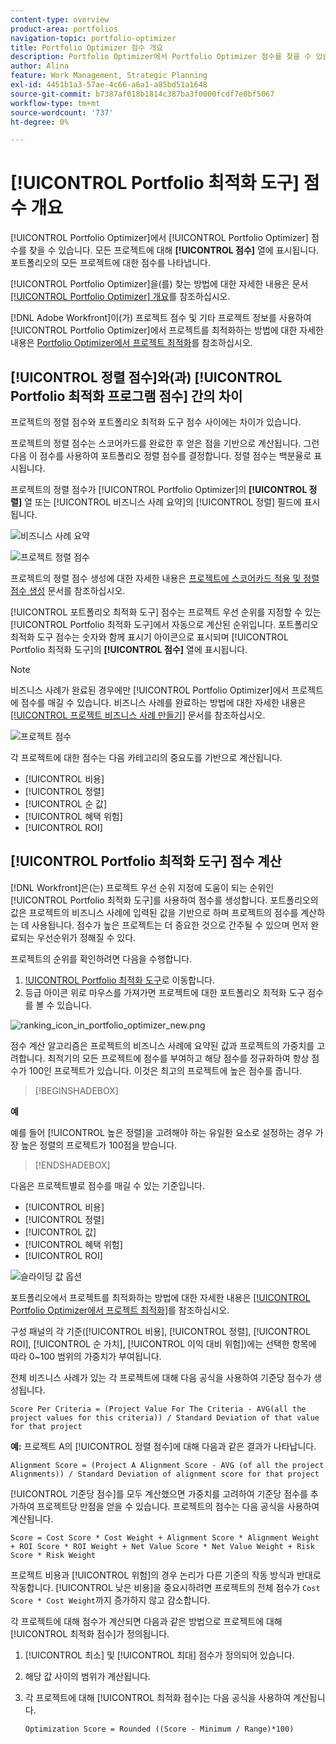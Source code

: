 ```yaml
---
content-type: overview
product-area: portfolios
navigation-topic: portfolio-optimizer
title: Portfolio Optimizer 점수 개요
description: Portfolio Optimizer에서 Portfolio Optimizer 점수를 찾을 수 있습니다. 모든 프로젝트에 대해 [!UICONTROL 점수] 열에 표시됩니다. 포트폴리오의 모든 프로젝트에 대한 점수를 나타냅니다.
author: Alina
feature: Work Management, Strategic Planning
exl-id: 4451b1a3-57ae-4c66-a6a1-a85bd51a1648
source-git-commit: b7387af018b1814c387ba3f0000fcdf7e0bf5067
workflow-type: tm+mt
source-wordcount: '737'
ht-degree: 0%

---
```


# [!UICONTROL Portfolio 최적화 도구] 점수 개요

<!--Audited: 01/2025-->

[!UICONTROL Portfolio Optimizer]에서 [!UICONTROL Portfolio Optimizer] 점수를 찾을 수 있습니다. 모든 프로젝트에 대해 **[!UICONTROL 점수]** 열에 표시됩니다. 포트폴리오의 모든 프로젝트에 대한 점수를 나타냅니다.

[!UICONTROL Portfolio Optimizer]을(를) 찾는 방법에 대한 자세한 내용은 문서 [[!UICONTROL Portfolio Optimizer] 개요](../../../manage-work/portfolios/portfolio-optimizer/portfolio-optimizer-overview.md)를 참조하십시오.

[!DNL Adobe Workfront]이(가) 프로젝트 점수 및 기타 프로젝트 정보를 사용하여 [!UICONTROL Portfolio Optimizer]에서 프로젝트를 최적화하는 방법에 대한 자세한 내용은 [Portfolio Optimizer에서 프로젝트 최적화](../../../manage-work/portfolios/portfolio-optimizer/optimize-projects-in-portfolio-optimizer.md)를 참조하십시오.

## [!UICONTROL 정렬 점수]와(과) [!UICONTROL Portfolio 최적화 프로그램 점수] 간의 차이

프로젝트의 정렬 점수와 포트폴리오 최적화 도구 점수 사이에는 차이가 있습니다.

프로젝트의 정렬 점수는 스코어카드를 완료한 후 얻은 점을 기반으로 계산됩니다. 그런 다음 이 점수를 사용하여 포트폴리오 정렬 점수를 결정합니다. 정렬 점수는 백분율로 표시됩니다.

프로젝트의 정렬 점수가 [!UICONTROL Portfolio Optimizer]의 **[!UICONTROL 정렬]** 열 또는 [!UICONTROL 비즈니스 사례 요약]의 [!UICONTROL 정렬] 필드에 표시됩니다.

![비즈니스 사례 요약](assets/business-case-summary-aligned-field-highlighted.png)

![프로젝트 정렬 점수](assets/project-alignment-score-portfolio-optimizer-highlighted-350x174.png)

프로젝트의 정렬 점수 생성에 대한 자세한 내용은 [프로젝트에 스코어카드 적용 및 정렬 점수 생성](../../../manage-work/projects/define-a-business-case/apply-scorecard-to-project-to-generate-alignment-score.md) 문서를 참조하십시오.

[!UICONTROL 포트폴리오 최적화 도구] 점수는 프로젝트 우선 순위를 지정할 수 있는 [!UICONTROL Portfolio 최적화 도구]에서 자동으로 계산된 순위입니다. 포트폴리오 최적화 도구 점수는 숫자와 함께 표시기 아이콘으로 표시되며 [!UICONTROL Portfolio 최적화 도구]의 **[!UICONTROL 점수]** 열에 표시됩니다.

>[!NOTE]
>
>비즈니스 사례가 완료된 경우에만 [!UICONTROL Portfolio Optimizer]에서 프로젝트에 점수를 매길 수 있습니다. 비즈니스 사례를 완료하는 방법에 대한 자세한 내용은 [[!UICONTROL 프로젝트 비즈니스 사례 만들기]](../../../manage-work/projects/define-a-business-case/create-business-case.md) 문서를 참조하십시오.

![프로젝트 점수](assets/portfolio-optimizer-project-score-highlighted-350x132.png)

각 프로젝트에 대한 점수는 다음 카테고리의 중요도를 기반으로 계산됩니다.

* [!UICONTROL 비용]
* [!UICONTROL 정렬]
* [!UICONTROL 순 값]
* [!UICONTROL 혜택 위험]
* [!UICONTROL ROI]

## [!UICONTROL Portfolio 최적화 도구] 점수 계산

<!--
<p data-mc-conditions="QuicksilverOrClassic.Draft mode">(NOTE: This was edited based on this issue, per Anna: https://hub.workfront.com/issue/603d0c58000095ea0bc00ce5e2110693/overview)</p>
-->

[!DNL Workfront]은(는) 프로젝트 우선 순위 지정에 도움이 되는 순위인 [!UICONTROL Portfolio 최적화 도구]를 사용하여 점수를 생성합니다. 포트폴리오의 값은 프로젝트의 비즈니스 사례에 입력된 값을 기반으로 하며 프로젝트의 점수를 계산하는 데 사용됩니다. 점수가 높은 프로젝트는 더 중요한 것으로 간주될 수 있으며 먼저 완료되는 우선순위가 정해질 수 있다.

프로젝트의 순위를 확인하려면 다음을 수행합니다.

1. [!UICONTROL Portfolio 최적화 도구](으)로 이동합니다.
1. 등급 아이콘 위로 마우스를 가져가면 프로젝트에 대한 포트폴리오 최적화 도구 점수를 볼 수 있습니다.

![ranking_icon_in_portfolio_optimizer_new.png](assets/ranking-icon-in-portfolio-optimizer-new-350x160.png)

점수 계산 알고리즘은 프로젝트의 비즈니스 사례에 요약된 값과 프로젝트의 가중치를 고려합니다. 최적기의 모든 프로젝트에 점수를 부여하고 해당 점수를 정규화하여 항상 점수가 100인 프로젝트가 있습니다. 이것은 최고의 프로젝트에 높은 점수를 줍니다.

>[!BEGINSHADEBOX]

**예**

예를 들어 [!UICONTROL 높은 정렬]을 고려해야 하는 유일한 요소로 설정하는 경우 가장 높은 정렬의 프로젝트가 100점을 받습니다.

>[!ENDSHADEBOX]

다음은 프로젝트별로 점수를 매길 수 있는 기준입니다.

* [!UICONTROL 비용]
* [!UICONTROL 정렬]
* [!UICONTROL 값]
* [!UICONTROL 혜택 위험]
* [!UICONTROL ROI]

![슬라이딩 값 옵션](assets/optimizer-sliding-value-options-350x77.png)

포트폴리오에서 프로젝트를 최적화하는 방법에 대한 자세한 내용은 [[!UICONTROL Portfolio Optimizer에서 프로젝트 최적화]](../../../manage-work/portfolios/portfolio-optimizer/optimize-projects-in-portfolio-optimizer.md)를 참조하십시오.

구성 패널의 각 기준([!UICONTROL 비용], [!UICONTROL 정렬], [!UICONTROL ROI], [!UICONTROL 순 가치], [!UICONTROL 이익 대비 위험])에는 선택한 항목에 따라 0~100 범위의 가중치가 부여됩니다.

전체 비즈니스 사례가 있는 각 프로젝트에 대해 다음 공식을 사용하여 기준당 점수가 생성됩니다.

```
Score Per Criteria = (Project Value For The Criteria - AVG(all the project values for this criteria)) / Standard Deviation of that value for that project
```

**예:** 프로젝트 A의 [!UICONTROL 정렬 점수]에 대해 다음과 같은 결과가 나타납니다.

```
Alignment Score = (Project A Alignment Score - AVG (of all the project Alignments)) / Standard Deviation of alignment score for that project
```

[!UICONTROL 기준당 점수]를 모두 계산했으면 가중치를 고려하여 기준당 점수를 추가하여 프로젝트당 만점을 얻을 수 있습니다. 프로젝트의 점수는 다음 공식을 사용하여 계산됩니다.

```
Score = Cost Score * Cost Weight + Alignment Score * Alignment Weight + ROI Score * ROI Weight + Net Value Score * Net Value Weight + Risk Score * Risk Weight
```

프로젝트 비용과 [!UICONTROL 위험]의 경우 논리가 다른 기준의 작동 방식과 반대로 작동합니다. [!UICONTROL 낮은 비용]을 중요시하려면 프로젝트의 전체 점수가 `Cost Score * Cost Weight`까지 증가하지 않고 감소합니다.

각 프로젝트에 대해 점수가 계산되면 다음과 같은 방법으로 프로젝트에 대해 [!UICONTROL 최적화 점수]가 정의됩니다.

1. [!UICONTROL 최소] 및 [!UICONTROL 최대] 점수가 정의되어 있습니다.
1. 해당 값 사이의 범위가 계산됩니다.
1. 각 프로젝트에 대해 [!UICONTROL 최적화 점수]는 다음 공식을 사용하여 계산됩니다.

   ```
   Optimization Score = Rounded ((Score - Minimum / Range)*100)
   ```
